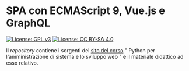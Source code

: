 # SPA con ECMAScript 9, Vue.js e GraphQL

[![License: GPL v3](https://img.shields.io/badge/License-GPL%20v3-blue.svg)](http://www.gnu.org/licenses/gpl-3.0)
[![License: CC BY-SA 4.0](https://img.shields.io/badge/License-CC%20BY--SA%204.0-blue.svg)](http://creativecommons.org/licenses/by-sa/4.0/)

Il *repository* contiene i sorgenti del [sito del corso](https://homes.di.unimi.it/santini/pybg/) " Python per l'amministrazione di sistema e lo sviluppo web " e il materiale didattico ad esso relativo.
